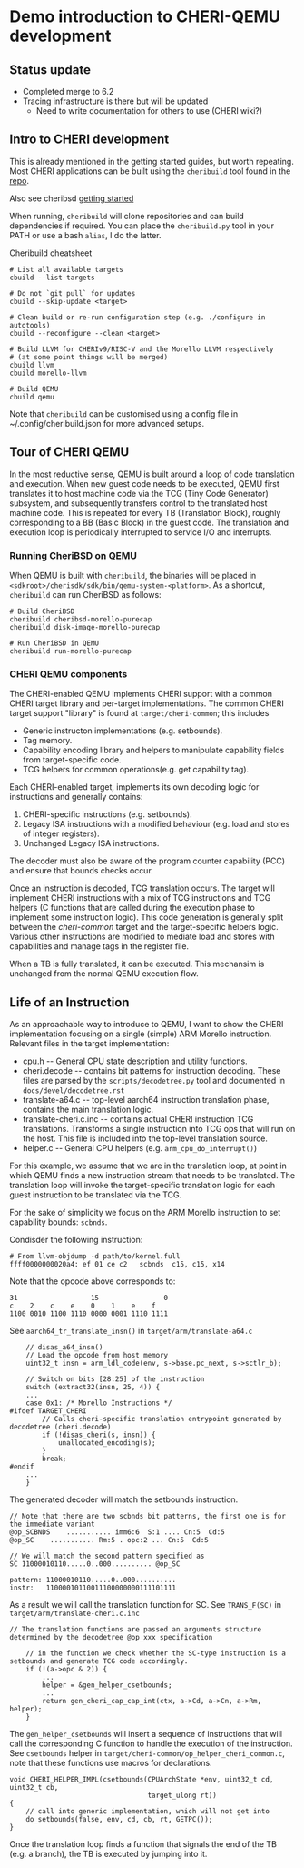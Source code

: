# Demo introduction to CHERI-QEMU development

## Status update

 - Completed merge to 6.2
 - Tracing infrastructure is there but will be updated
   - Need to write documentation for others to use (CHERI wiki?)

## Intro to CHERI development

This is already mentioned in the getting started guides, but worth repeating.
Most CHERI applications can be built using the `cheribuild` tool found in the
[repo](https://github.com/CTSRD-CHERI/cheribuild).

Also see cheribsd [getting started](https://www.cheribsd.org/)

When running, `cheribuild` will clone repositories and can build dependencies if required.
You can place the `cheribuild.py` tool in your PATH or use a bash `alias`, I do the latter.

Cheribuild cheatsheet
```
# List all available targets
cbuild --list-targets

# Do not `git pull` for updates
cbuild --skip-update <target>

# Clean build or re-run configuration step (e.g. ./configure in autotools)
cbuild --reconfigure --clean <target>

# Build LLVM for CHERIv9/RISC-V and the Morello LLVM respectively
# (at some point things will be merged)
cbuild llvm
cbuild morello-llvm

# Build QEMU
cbuild qemu
```

Note that `cheribuild` can be customised using a config file in ~/.config/cheribuild.json
for more advanced setups.

## Tour of CHERI QEMU
In the most reductive sense, QEMU is built around a loop of code translation and execution.
When new guest code needs to be executed, QEMU first translates it to host machine code via the TCG (Tiny Code Generator) subsystem,
and subsequently transfers control to the translated host machine code.
This is repeated for every TB (Translation Block), roughly corresponding to a BB (Basic Block) in the guest code.
The translation and execution loop is periodically interrupted to service I/O and interrupts.

### Running CheriBSD on QEMU
When QEMU is built with `cheribuild`, the binaries will be placed in `<sdkroot>/cherisdk/sdk/bin/qemu-system-<platform>`.
As a shortcut, `cheribuild` can run CheriBSD as follows:

```
# Build CheriBSD
cheribuild cheribsd-morello-purecap
cheribuild disk-image-morello-purecap

# Run CheriBSD in QEMU
cheribuild run-morello-purecap
```

### CHERI QEMU components
The CHERI-enabled QEMU implements CHERI support with a common CHERI target library and per-target implementations.
The common CHERI target support "library" is found at `target/cheri-common`; this includes

 - Generic instructon implementations (e.g. setbounds).
 - Tag memory.
 - Capability encoding library and helpers to manipulate capability fields from target-specific code.
 - TCG helpers for common operations(e.g. get capability tag).

Each CHERI-enabled target, implements its own decoding logic for instructions and generally contains:

 1. CHERI-specific instructions (e.g. setbounds).
 2. Legacy ISA instructions with a modified behaviour (e.g. load and stores of integer registers).
 3. Unchanged Legacy ISA instructions.

The decoder must also be aware of the program counter capability (PCC) and ensure that bounds checks occur.

Once an instruction is decoded, TCG translation occurs. The target will implement CHERI instructions with a mix of
TCG instructions and TCG helpers (C functions that are called during the execution phase to implement some instruction logic).
This code generation is generally split between the *cheri-common* target and the target-specific helpers logic.
Various other instructions are modified to mediate load and stores with capabilities and manage tags in the register file.

When a TB is fully translated, it can be executed. This mechansim is unchanged from the normal QEMU execution flow.


## Life of an Instruction

As an approachable way to introduce to QEMU, I want to show the CHERI implementation focusing on a single (simple)
ARM Morello instruction.
Relevant files in the target implementation:

 - cpu.h -- General CPU state description and utility functions.
 - cheri.decode -- contains bit patterns for instruction decoding.
   These files are parsed by the `scripts/decodetree.py` tool and documented in `docs/devel/decodetree.rst`
 - translate-a64.c -- top-level aarch64 instruction translation phase, contains the main translation logic.
 - translate-cheri.c.inc -- contains actual CHERI instruction TCG translations.
   Transforms a single instruction into TCG ops that will run on the host. This file is included into the top-level translation source.
 - helper.c -- General CPU helpers (e.g. `arm_cpu_do_interrupt()`)

For this example, we assume that we are in the translation loop, at point in which QEMU finds a new instruction stream
that needs to be translated.
The translation loop will invoke the target-specific translation logic for each guest instruction to be translated via the TCG.

For the sake of simplicity we focus on the ARM Morello instruction to set capability bounds: `scbnds`.

Condisder the following instruction:
```
# From llvm-objdump -d path/to/kernel.full
ffff0000000020a4: ef 01 ce c2   scbnds  c15, c15, x14
```

Note that the opcode above corresponds to:
```
31                  15                0
c    2    c    e    0    1    e    f
1100 0010 1100 1110 0000 0001 1110 1111
```

See `aarch64_tr_translate_insn()` in `target/arm/translate-a64.c`
```
    // disas_a64_insn()
    // Load the opcode from host memory
    uint32_t insn = arm_ldl_code(env, s->base.pc_next, s->sctlr_b);

    // Switch on bits [28:25] of the instruction
    switch (extract32(insn, 25, 4)) {
    ...
    case 0x1: /* Morello Instructions */
#ifdef TARGET_CHERI
        // Calls cheri-specific translation entrypoint generated by decodetree (cheri.decode)
        if (!disas_cheri(s, insn)) {
            unallocated_encoding(s);
        }
        break;
#endif
    ...
    }
```

The generated decoder will match the setbounds instruction.
```
// Note that there are two scbnds bit patterns, the first one is for the immediate variant
@op_SCBNDS    ........... imm6:6  S:1 .... Cn:5  Cd:5
@op_SC    ........... Rm:5 . opc:2 ... Cn:5  Cd:5

// We will match the second pattern specified as
SC 11000010110.....0..000.......... @op_SC

pattern: 11000010110.....0..000..........
instr:   11000010110011100000000111101111
```

As a result we will call the translation function for SC.
See `TRANS_F(SC)` in `target/arm/translate-cheri.c.inc`
```
// The translation functions are passed an arguments structure determined by the decodetree @op_xxx specification

    // in the function we check whether the SC-type instruction is a setbounds and generate TCG code accordingly.
    if (!(a->opc & 2)) {
        ...
        helper = &gen_helper_csetbounds;
        ...
        return gen_cheri_cap_cap_int(ctx, a->Cd, a->Cn, a->Rm, helper);
    }

```

The `gen_helper_csetbounds` will insert a sequence of instructions that will call the corresponding C
function to handle the execution of the instruction.
See `csetbounds` helper in `target/cheri-common/op_helper_cheri_common.c`, note that these functions use macros for declarations.
```
void CHERI_HELPER_IMPL(csetbounds(CPUArchState *env, uint32_t cd, uint32_t cb,
                                  target_ulong rt))
{
    // call into generic implementation, which will not get into
    do_setbounds(false, env, cd, cb, rt, GETPC());
}
```

Once the translation loop finds a function that signals the end of the TB (e.g. a branch), the TB is executed by jumping into it.
